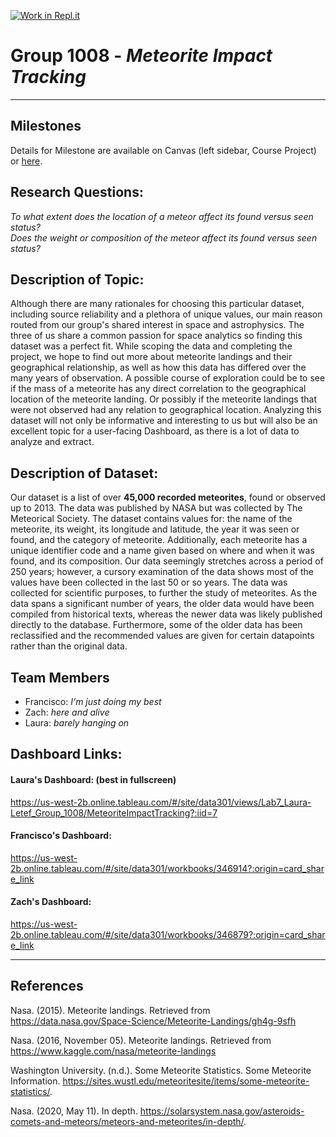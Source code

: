 [![Work in Repl.it](https://classroom.github.com/assets/work-in-replit-14baed9a392b3a25080506f3b7b6d57f295ec2978f6f33ec97e36a161684cbe9.svg)](https://classroom.github.com/online_ide?assignment_repo_id=359300&assignment_repo_type=GroupAssignmentRepo)
# Group 1008 - *Meteorite Impact Tracking*

---

## Milestones

Details for Milestone are available on Canvas (left sidebar, Course Project) or [here](https://firas.moosvi.com/courses/data301/project/milestone01.html).

## Research Questions:

*To what extent does the location of a meteor affect its found versus seen status?* <br>
*Does the weight or composition of the meteor affect its found versus seen status?*

## Description of Topic:

Although there are many rationales for choosing this particular dataset, including source reliability and a plethora of unique values, our main reason routed from our group's shared interest in space and astrophysics. The three of us share a common passion for space analytics so finding this dataset was a perfect fit. While scoping the data and completing the project, we hope to find out more about meteorite landings and their geographical relationship, as well as how this data has differed over the many years of observation. A possible course of exploration could be to see if the mass of a meteorite has any direct correlation to the geographical location of the meteorite landing. Or possibly if the meteorite landings that were not observed had any relation to geographical location. Analyzing this dataset will not only be informative and interesting to us but will also be an excellent topic for a user-facing Dashboard, as there is a lot of data to analyze and extract.

## Description of Dataset:

Our dataset is a list of over **45,000 recorded meteorites**, found or observed up to 2013. The data was published by NASA but was collected by The Meteorical Society. The dataset contains values for: the name of the meteorite, its weight, its longitude and latitude, the year it was seen or found, and the category of meteorite. Additionally, each meteorite has a unique identifier code and a name given based on where and when it was found, and its composition. Our data seemingly stretches across a period of 250 years; however, a cursory examination of the data shows most of the values have been collected in the last 50 or so years. The data was collected for scientific purposes, to further the study of meteorites. As the data spans a significant number of years, the older data would have been compiled from historical texts, whereas the newer data was likely published directly to the database. Furthermore, some of the older data has been reclassified and the recommended values are given for certain datapoints rather than the original data.

## Team Members

- Francisco: *I'm just doing my best*
- Zach: *here and alive*
- Laura: *barely hanging on*

## Dashboard Links:

#### Laura's Dashboard: (best in fullscreen)
https://us-west-2b.online.tableau.com/#/site/data301/views/Lab7_Laura-Letef_Group_1008/MeteoriteImpactTracking?:iid=7

#### Francisco's Dashboard:
https://us-west-2b.online.tableau.com/#/site/data301/workbooks/346914?:origin=card_share_link


#### Zach's Dashboard:
https://us-west-2b.online.tableau.com/#/site/data301/workbooks/346879?:origin=card_share_link


---

## References

Nasa. (2015). Meteorite landings. Retrieved from  
    https://data.nasa.gov/Space-Science/Meteorite-Landings/gh4g-9sfh

Nasa. (2016, November 05). Meteorite landings. Retrieved from  
    https://www.kaggle.com/nasa/meteorite-landings
  
Washington University. (n.d.). Some Meteorite Statistics. Some Meteorite Information. 
    https://sites.wustl.edu/meteoritesite/items/some-meteorite-statistics/. 
    
Nasa. (2020, May 11). In depth. 
    https://solarsystem.nasa.gov/asteroids-comets-and-meteors/meteors-and-meteorites/in-depth/. 

